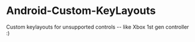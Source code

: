 # Android-Custom-KeyLayouts
Custom keylayouts for unsupported controls -- like Xbox 1st gen controller :)
